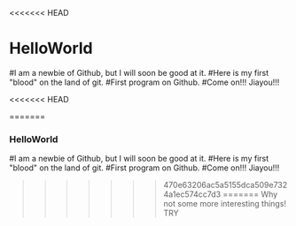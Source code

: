<<<<<<< HEAD
# HelloWorld
#I am a newbie of Github, but I will soon be good at it. 
#Here is my first "blood" on the land of git.
#First program on Github.
#Come on!!! Jiayou!!!

<<<<<<< HEAD

=======
### HelloWorld
#I am a newbie of Github, but I will soon be good at it. 
#Here is my first "blood" on the land of git.
#First program on Github.
#Come on!!! Jiayou!!!
>>>>>>> 470e63206ac5a5155dca509e7324a1ec574cc7d3
=======
Why not some more interesting things!
>>>>>>> TRY
